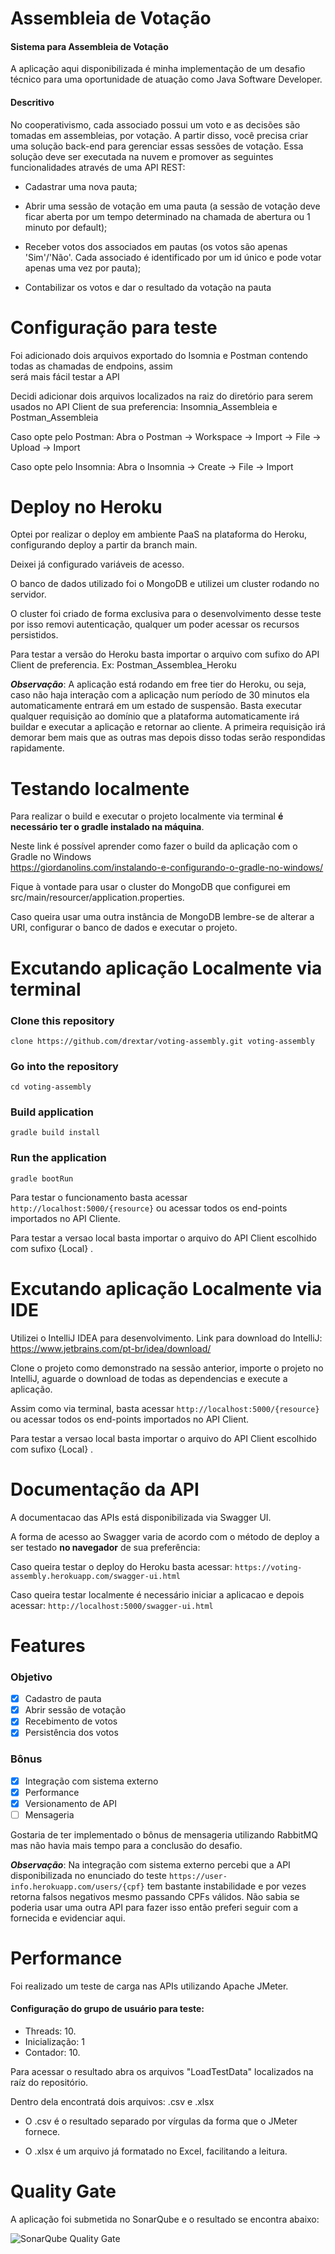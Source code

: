 
# Assembleia de Votação  

#### Sistema para Assembleia de Votação

A aplicação aqui disponibilizada é minha implementação de um desafio técnico para uma oportunidade de atuação como Java Software Developer.

#### Descritivo
No cooperativismo, cada associado possui um voto e as decisões são tomadas em assembleias, por votação. A partir disso, você precisa criar uma solução back-end para gerenciar essas sessões de votação. Essa solução deve ser executada na nuvem e promover as seguintes funcionalidades através de uma API REST:  
  
- Cadastrar uma nova pauta;  
  
- Abrir uma sessão de votação em uma pauta (a sessão de votação deve ficar aberta por um tempo determinado na chamada de abertura ou 1 minuto por default);  
  
- Receber votos dos associados em pautas (os votos são apenas 'Sim'/'Não'. Cada associado é identificado por um id único e pode votar apenas uma vez por pauta);  
  
- Contabilizar os votos e dar o resultado da votação na pauta  
  
# Configuração para teste  
  
Foi adicionado dois arquivos exportado do Isomnia e Postman contendo todas as chamadas de endpoins, assim   
será mais fácil testar a API  
  
Decidi adicionar dois arquivos localizados na raiz do diretório para serem usados no API Client de sua preferencia: Insomnia_Assembleia e Postman_Assembleia  
  
Caso opte pelo Postman: Abra o Postman -> Workspace -> Import -> File -> Upload -> Import  
  
Caso opte pelo Insomnia: Abra o Insomnia -> Create -> File -> Import
  
# Deploy no Heroku  
  
Optei por realizar o deploy em ambiente PaaS na plataforma do Heroku, configurando deploy a partir da branch main.
  
Deixei já configurado variáveis de acesso.  
  
O banco de dados utilizado foi o MongoDB e utilizei um cluster rodando no servidor.  
  
O cluster foi criado de forma exclusiva para o desenvolvimento desse teste por isso removi autenticação, qualquer um poder acessar os recursos persistidos.
  
Para testar a versão do Heroku basta importar o arquivo com sufixo do API Client de preferencia. Ex: Postman_Assemblea_Heroku

***Observação***: A aplicação está rodando em free tier do Heroku, ou seja, caso não haja interação com a aplicação num período de 30 minutos ela automaticamente entrará em um estado de suspensão. Basta executar qualquer requisição ao domínio que a plataforma automaticamente irá buildar e executar a aplicação e retornar ao cliente. A primeira requisição irá demorar bem mais que as outras mas depois disso todas serão respondidas rapidamente.
  
# Testando localmente  

Para realizar o build e executar o projeto localmente via terminal **é necessário ter o gradle instalado na máquina**.

Neste link é possível aprender como fazer o build da aplicação com o Gradle no Windows  
https://giordanolins.com/instalando-e-configurando-o-gradle-no-windows/  
  
Fique à vontade para usar o cluster do MongoDB que configurei em src/main/resourcer/application.properties.
  
Caso queira usar uma outra instância de MongoDB lembre-se de alterar a URI, configurar o banco de dados e executar o projeto.

# Excutando aplicação Localmente via terminal 

### Clone this repository  
``` 
clone https://github.com/drextar/voting-assembly.git voting-assembly
```
  
### Go into the repository  
```
cd voting-assembly
```
  
### Build application  
```
gradle build install
```
  
### Run the application  
```
gradle bootRun
```
 
Para testar o funcionamento basta acessar `http://localhost:5000/{resource}` ou acessar todos os end-points importados no API Cliente.

Para testar a versao local basta importar o arquivo do API Client escolhido com sufixo {Local} .
  
# Excutando aplicação Localmente via IDE  
  
Utilizei o IntelliJ IDEA para desenvolvimento.
Link para download do IntelliJ: https://www.jetbrains.com/pt-br/idea/download/

Clone o projeto como demonstrado na sessão anterior, importe o projeto no IntelliJ, aguarde o download de todas as dependencias e execute a aplicação.
  
Assim como via terminal, basta acessar `http://localhost:5000/{resource}` ou acessar todos os end-points importados no API Client.
  
Para testar a versao local basta importar o arquivo do API Client escolhido com sufixo {Local} .
  
# Documentação da API  
  
A documentacao das APIs está disponibilizada via Swagger UI.  
  
A forma de acesso ao Swagger varia de acordo com o método de deploy a ser testado **no navegador** de sua preferência:  

Caso queira testar o deploy do Heroku basta acessar: ``` https://voting-assembly.herokuapp.com/swagger-ui.html ```

Caso queira testar localmente é necessário iniciar a aplicacao e depois acessar: `http://localhost:5000/swagger-ui.html`

# Features
### Objetivo
- [x] Cadastro de pauta 
- [x] Abrir sessão de votação 
- [x] Recebimento de votos
- [x] Persistência dos votos

### Bônus
- [x] Integração com sistema externo
- [x] Performance
- [x] Versionamento de API
- [ ] Mensageria

Gostaria de ter implementado o bônus de mensageria utilizando RabbitMQ mas não havia mais tempo para a conclusão do desafio.

***Observação***: Na integração com sistema externo percebi que a API disponibilizada no enunciado do teste `https://user-info.herokuapp.com/users/{cpf}` tem bastante instabilidade e por vezes retorna falsos negativos mesmo passando CPFs válidos. Não sabia se poderia usar uma outra API para fazer isso então preferi seguir com a fornecida e evidenciar aqui.

# Performance

Foi realizado um teste de carga nas APIs utilizando Apache JMeter.

#### Configuração do grupo de usuário para teste:
- Threads: 10.
- Inicialização: 1
- Contador: 10.

Para acessar o resultado abra os arquivos "LoadTestData" localizados na raíz do repositório.

Dentro dela encontratá dois arquivos: .csv e .xlsx

- O .csv é o resultado separado por vírgulas da forma que o JMeter fornece.

- O .xlsx é um arquivo já formatado no Excel, facilitando a leitura.

# Quality Gate

A aplicação foi submetida no SonarQube e o resultado se encontra abaixo:

![SonarQube Quality Gate](https://i.ibb.co/k9Kwddx/Quality-Gate-Sonar.png)

